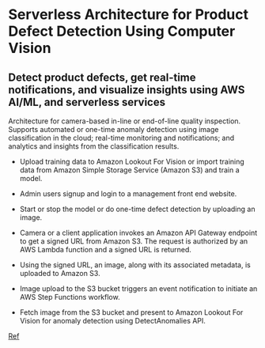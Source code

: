 # Serverless Architecture for Product Defect Detection Using Computer Vision

## Detect product defects, get real-time notifications, and visualize insights using AWS AI/ML, and serverless services


Architecture for camera-based in-line or end-of-line quality inspection. Supports automated or one-time anomaly detection using image classification in the cloud; real-time monitoring and notifications; and analytics and insights from the classification results.


- Upload training data to Amazon Lookout For Vision or import training data from Amazon Simple Storage Service (Amazon S3) and train a model.

- Admin users signup and login to a management front end website.

- Start or stop the model or do one-time defect detection by uploading an image.

- Camera or a client application invokes an Amazon API Gateway endpoint to get a signed URL from Amazon S3. The request is authorized by an AWS Lambda function and a signed URL is returned.

- Using the signed URL, an image, along with its associated metadata, is uploaded to Amazon S3.

- Image upload to the S3 bucket triggers an event notification to initiate an AWS Step Functions workflow.

- Fetch image from the S3 bucket and present to Amazon Lookout For Vision for anomaly detection using DetectAnomalies API.

















<a href="https://d1.awsstatic.com/architecture-diagrams/ArchitectureDiagrams/serverless-architecture-for-product-defect-detection-using-computer-vision-ra.pdf?did=wp_card&trk=wp_card"> Ref </a>
